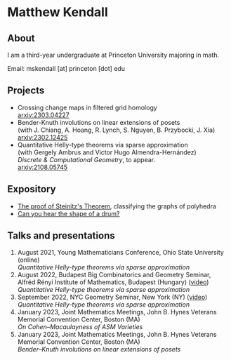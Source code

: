 # Matthew Kendall

## About
I am a third-year undergraduate at Princeton University majoring in math.

Email: mskendall [at] princeton [dot] edu

## Projects
- Crossing change maps in filtered grid homology <br> <a href="https://arxiv.org/abs/2303.04227">arxiv:2303.04227</a>
- Bender-Knuth involutions on linear extensions of posets <br> (with J. Chiang, A. Hoang, R. Lynch, S. Nguyen, B. Przybocki, J. Xia) <br> <a href="https://arxiv.org/abs/2302.12425">arxiv:2302.12425</a>
- Quantitative Helly-type theorems via sparse approximation <br> (with Gergely Ambrus and Victor Hugo Almendra-Hernández)  <br> *Discrete & Computational Geometry*, to appear. <br> <a href="https://arxiv.org/abs/2108.05745">arxiv:2108.05745</a>

## Expository
- <a href="/assets/steinitz.pdf" target="_blank"> The proof of Steinitz's Theorem</a>, classifying the graphs of polyhedra
- <a href="/assets/drum.pdf" target="_blank"> Can you hear the shape of a drum?</a>

## Talks and presentations
1. August 2021, Young Mathematicians Conference, Ohio State University (online) <br> *Quantitative Helly-type theorems via sparse approximation* 
2. August 2022, Budapest Big Combinatorics and Geometry Seminar, Alfréd Rényi Institute of Mathematics, Budapest (Hungary) (<a href="https://video.renyi.hu/video/matthew-kendall-quantitative-helly-type-theorems-via-sparse-approximation-430" target="_blank">video</a>) <br>*Quantitative Helly-type theorems via sparse approximation*
3. September 2022, NYC Geometry Seminar, New York (NY) (<a href="https://youtu.be/VM_MmBW-Q_Y" target="_blank">video</a>) <br>*Quantitative Helly-type theorems via sparse approximation*
4. January 2023, Joint Mathematics Meetings, John B. Hynes Veterans Memorial Convention Center, Boston (MA) <br> *On Cohen–Macaulayness of ASM Varieties*
5. January 2023, Joint Mathematics Meetings, John B. Hynes Veterans Memorial Convention Center, Boston (MA) <br> *Bender–Knuth involutions on linear extensions of posets*
